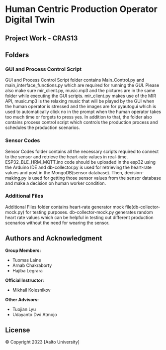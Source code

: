 # Human Centric Production Operator Digital Twin



## Project Work - CRAS13




## Folders

### GUI and Process Control Script
GUI and Process Control Script folder contains Main_Control.py and main_interface_functions.py which are required for running the GUI. Please also make sure mir_client.py, music.mp3 and the pictures are in the same folder while executing the GUI scripts. mir_client.py makes use of the MIR API, music.mp3 is the relaxing music that will be played by the GUI when the human operator is stressed and the images are for pyautogui which is used to automatically click no in the prompt when the human operator takes too much time or forgets to press yes. In addition to that, the folder also contains process control script which controls the production process and schedules the production scenarios.

### Sensor Codes
Sensor Codes folder contains all the necessary scripts required to connect to the sensor and retrieve the heart-rate values in real-time.  ESP32_BLE_HRM_MQTT.ino code should be uploaded in the esp32 using the Arduino IDE and db-collector.py is used for retrieving the heart-rate values and post in the MongoDB(sensor database). Then, decision-making.py is used for getting those sensor values from the sensor database and make a decision on human worker condition.

### Additional Files
Additional Files folder contains heart-rate generator mock file(db-collector-mock.py) for testing purposes. db-collector-mock.py generates random heart rate values which can be helpful in testing out different production scenarios without the need for wearing the sensor.

## Authors and Acknowledgment

**Group Members:**
- Tuomas Laine
- Arnab Chakraborty
- Hajiba Legrara

**Official Instructor:**
- Mikhail Kolesnikov

**Other Advisors:**
- Tuojian Lyu
- Udayanto Dwi Atmojo

## License
© Copyright 2023 [Aalto University]

